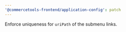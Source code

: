 ```yaml
---
'@commercetools-frontend/application-config': patch
---
```


Enforce uniqueness for `uriPath` of the submenu links.
